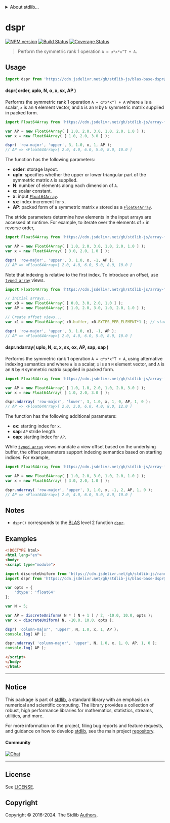 <!--

@license Apache-2.0

Copyright (c) 2024 The Stdlib Authors.

Licensed under the Apache License, Version 2.0 (the "License");
you may not use this file except in compliance with the License.
You may obtain a copy of the License at

   http://www.apache.org/licenses/LICENSE-2.0

Unless required by applicable law or agreed to in writing, software
distributed under the License is distributed on an "AS IS" BASIS,
WITHOUT WARRANTIES OR CONDITIONS OF ANY KIND, either express or implied.
See the License for the specific language governing permissions and
limitations under the License.

-->


<details>
  <summary>
    About stdlib...
  </summary>
  <p>We believe in a future in which the web is a preferred environment for numerical computation. To help realize this future, we've built stdlib. stdlib is a standard library, with an emphasis on numerical and scientific computation, written in JavaScript (and C) for execution in browsers and in Node.js.</p>
  <p>The library is fully decomposable, being architected in such a way that you can swap out and mix and match APIs and functionality to cater to your exact preferences and use cases.</p>
  <p>When you use stdlib, you can be absolutely certain that you are using the most thorough, rigorous, well-written, studied, documented, tested, measured, and high-quality code out there.</p>
  <p>To join us in bringing numerical computing to the web, get started by checking us out on <a href="https://github.com/stdlib-js/stdlib">GitHub</a>, and please consider <a href="https://opencollective.com/stdlib">financially supporting stdlib</a>. We greatly appreciate your continued support!</p>
</details>

# dspr

[![NPM version][npm-image]][npm-url] [![Build Status][test-image]][test-url] [![Coverage Status][coverage-image]][coverage-url] <!-- [![dependencies][dependencies-image]][dependencies-url] -->

> Perform the symmetric rank 1 operation `A = α*x*x^T + A`.

<section class = "usage">

## Usage

```javascript
import dspr from 'https://cdn.jsdelivr.net/gh/stdlib-js/blas-base-dspr@esm/index.mjs';
```

#### dspr( order, uplo, N, α, x, sx, AP )

Performs the symmetric rank 1 operation `A = α*x*x^T + A` where `α` is a scalar, `x` is an `N` element vector, and `A` is an `N` by `N` symmetric matrix supplied in packed form.

```javascript
import Float64Array from 'https://cdn.jsdelivr.net/gh/stdlib-js/array-float64@esm/index.mjs';

var AP = new Float64Array( [ 1.0, 2.0, 3.0, 1.0, 2.0, 1.0 ] );
var x = new Float64Array( [ 1.0, 2.0, 3.0 ] );

dspr( 'row-major', 'upper', 3, 1.0, x, 1, AP );
// AP => <Float64Array>[ 2.0, 4.0, 6.0, 5.0, 8.0, 10.0 ]
```

The function has the following parameters:

-   **order**: storage layout.
-   **uplo**: specifies whether the upper or lower triangular part of the symmetric matrix `A` is supplied.
-   **N**: number of elements along each dimension of `A`.
-   **α**: scalar constant.
-   **x**: input [`Float64Array`][mdn-float64array].
-   **sx**: index increment for `x`.
-   **AP**: packed form of a symmetric matrix `A` stored as a [`Float64Array`][mdn-float64array].

The stride parameters determine how elements in the input arrays are accessed at runtime. For example, to iterate over the elements of `x` in reverse order,

```javascript
import Float64Array from 'https://cdn.jsdelivr.net/gh/stdlib-js/array-float64@esm/index.mjs';

var AP = new Float64Array( [ 1.0, 2.0, 3.0, 1.0, 2.0, 1.0 ] );
var x = new Float64Array( [ 3.0, 2.0, 1.0 ] );

dspr( 'row-major', 'upper', 3, 1.0, x, -1, AP );
// AP => <Float64Array>[ 2.0, 4.0, 6.0, 5.0, 8.0, 10.0 ]
```

Note that indexing is relative to the first index. To introduce an offset, use [`typed array`][mdn-typed-array] views.

<!-- eslint-disable stdlib/capitalized-comments -->

```javascript
import Float64Array from 'https://cdn.jsdelivr.net/gh/stdlib-js/array-float64@esm/index.mjs';

// Initial arrays...
var x0 = new Float64Array( [ 0.0, 3.0, 2.0, 1.0 ] );
var AP = new Float64Array( [ 1.0, 2.0, 3.0, 1.0, 2.0, 1.0 ] );

// Create offset views...
var x1 = new Float64Array( x0.buffer, x0.BYTES_PER_ELEMENT*1 ); // start at 2nd element

dspr( 'row-major', 'upper', 3, 1.0, x1, -1, AP );
// AP => <Float64Array>[ 2.0, 4.0, 6.0, 5.0, 8.0, 10.0 ]
```

#### dspr.ndarray( uplo, N, α, x, sx, ox, AP, sap, oap )

Performs the symmetric rank 1 operation `A = α*x*x^T + A`, using alternative indexing semantics and where `α` is a scalar, `x` is an `N` element vector, and `A` is an `N` by `N` symmetric matrix supplied in packed form.

```javascript
import Float64Array from 'https://cdn.jsdelivr.net/gh/stdlib-js/array-float64@esm/index.mjs';

var AP = new Float64Array( [ 1.0, 1.0, 2.0, 1.0, 2.0, 3.0 ] );
var x = new Float64Array( [ 1.0, 2.0, 3.0 ] );

dspr.ndarray( 'row-major', 'lower', 3, 1.0, x, 1, 0, AP, 1, 0 );
// AP => <Float64Array>[ 2.0, 3.0, 6.0, 4.0, 8.0, 12.0 ]
```

The function has the following additional parameters:

-   **ox**: starting index for `x`.
-   **sap**: `AP` stride length.
-   **oap**: starting index for `AP`.

While [`typed array`][mdn-typed-array] views mandate a view offset based on the underlying buffer, the offset parameters support indexing semantics based on starting indices. For example,

```javascript
import Float64Array from 'https://cdn.jsdelivr.net/gh/stdlib-js/array-float64@esm/index.mjs';

var AP = new Float64Array( [ 1.0, 2.0, 3.0, 1.0, 2.0, 1.0 ] );
var x = new Float64Array( [ 3.0, 2.0, 1.0 ] );

dspr.ndarray( 'row-major', 'upper', 3, 1.0, x, -1, 2, AP, 1, 0 );
// AP => <Float64Array>[ 2.0, 4.0, 6.0, 5.0, 8.0, 10.0 ]
```

</section>

<!-- /.usage -->

<section class="notes">

## Notes

-   `dspr()` corresponds to the [BLAS][blas] level 2 function [`dspr`][blas-dspr].

</section>

<!-- /.notes -->

<section class="examples">

## Examples

<!-- eslint no-undef: "error" -->

```html
<!DOCTYPE html>
<html lang="en">
<body>
<script type="module">

import discreteUniform from 'https://cdn.jsdelivr.net/gh/stdlib-js/random-array-discrete-uniform@esm/index.mjs';
import dspr from 'https://cdn.jsdelivr.net/gh/stdlib-js/blas-base-dspr@esm/index.mjs';

var opts = {
    'dtype': 'float64'
};

var N = 5;

var AP = discreteUniform( N * ( N + 1 ) / 2, -10.0, 10.0, opts );
var x = discreteUniform( N, -10.0, 10.0, opts );

dspr( 'column-major', 'upper', N, 1.0, x, 1, AP );
console.log( AP );

dspr.ndarray( 'column-major', 'upper', N, 1.0, x, 1, 0, AP, 1, 0 );
console.log( AP );

</script>
</body>
</html>
```

</section>

<!-- /.examples -->

<!-- C interface documentation. -->



<!-- Section for related `stdlib` packages. Do not manually edit this section, as it is automatically populated. -->

<section class="related">

</section>

<!-- /.related -->

<!-- Section for all links. Make sure to keep an empty line after the `section` element and another before the `/section` close. -->


<section class="main-repo" >

* * *

## Notice

This package is part of [stdlib][stdlib], a standard library with an emphasis on numerical and scientific computing. The library provides a collection of robust, high performance libraries for mathematics, statistics, streams, utilities, and more.

For more information on the project, filing bug reports and feature requests, and guidance on how to develop [stdlib][stdlib], see the main project [repository][stdlib].

#### Community

[![Chat][chat-image]][chat-url]

---

## License

See [LICENSE][stdlib-license].


## Copyright

Copyright &copy; 2016-2024. The Stdlib [Authors][stdlib-authors].

</section>

<!-- /.stdlib -->

<!-- Section for all links. Make sure to keep an empty line after the `section` element and another before the `/section` close. -->

<section class="links">

[npm-image]: http://img.shields.io/npm/v/@stdlib/blas-base-dspr.svg
[npm-url]: https://npmjs.org/package/@stdlib/blas-base-dspr

[test-image]: https://github.com/stdlib-js/blas-base-dspr/actions/workflows/test.yml/badge.svg?branch=main
[test-url]: https://github.com/stdlib-js/blas-base-dspr/actions/workflows/test.yml?query=branch:main

[coverage-image]: https://img.shields.io/codecov/c/github/stdlib-js/blas-base-dspr/main.svg
[coverage-url]: https://codecov.io/github/stdlib-js/blas-base-dspr?branch=main

<!--

[dependencies-image]: https://img.shields.io/david/stdlib-js/blas-base-dspr.svg
[dependencies-url]: https://david-dm.org/stdlib-js/blas-base-dspr/main

-->

[chat-image]: https://img.shields.io/gitter/room/stdlib-js/stdlib.svg
[chat-url]: https://app.gitter.im/#/room/#stdlib-js_stdlib:gitter.im

[stdlib]: https://github.com/stdlib-js/stdlib

[stdlib-authors]: https://github.com/stdlib-js/stdlib/graphs/contributors

[umd]: https://github.com/umdjs/umd
[es-module]: https://developer.mozilla.org/en-US/docs/Web/JavaScript/Guide/Modules

[deno-url]: https://github.com/stdlib-js/blas-base-dspr/tree/deno
[deno-readme]: https://github.com/stdlib-js/blas-base-dspr/blob/deno/README.md
[umd-url]: https://github.com/stdlib-js/blas-base-dspr/tree/umd
[umd-readme]: https://github.com/stdlib-js/blas-base-dspr/blob/umd/README.md
[esm-url]: https://github.com/stdlib-js/blas-base-dspr/tree/esm
[esm-readme]: https://github.com/stdlib-js/blas-base-dspr/blob/esm/README.md
[branches-url]: https://github.com/stdlib-js/blas-base-dspr/blob/main/branches.md

[stdlib-license]: https://raw.githubusercontent.com/stdlib-js/blas-base-dspr/main/LICENSE

[blas]: http://www.netlib.org/blas

[blas-dspr]: https://www.netlib.org/lapack/explore-html/d5/df9/group__hpr_gaa5d4297738fb1391709c645a7c2bee5e.html#gaa5d4297738fb1391709c645a7c2bee5e

[mdn-float64array]: https://developer.mozilla.org/en-US/docs/Web/JavaScript/Reference/Global_Objects/Float64Array

[mdn-typed-array]: https://developer.mozilla.org/en-US/docs/Web/JavaScript/Reference/Global_Objects/TypedArray

</section>

<!-- /.links -->
